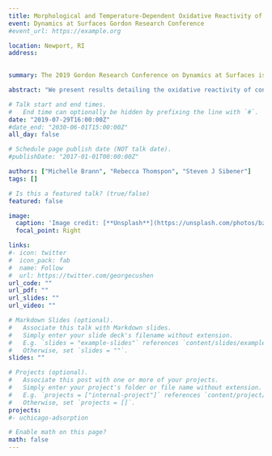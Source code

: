 ```yaml
---
title: Morphological and Temperature-Dependent Oxidative Reactivity of Olefin Thin Films (Poster)
event: Dynamics at Surfaces Gordon Research Conference
#event_url: https://example.org

location: Newport, RI
address:
 

summary: The 2019 Gordon Research Conference on Dynamics at Surfaces is the 40th anniversary of a meeting held every two years. It brings together the leading experimental and theoretical researchers studying the behavior of molecules interacting with liquid and solid surfaces, as well as phenomena at the liquid-solid interface.

abstract: "We present results detailing the oxidative reactivity of condensed propene films with particular interest towards epoxidation product formation. These studies were conducted in a state-of-the-art ultra-high vacuum gas-surface chamber equipped for operation involving cryogenic substrate temperatures. After exposing propene films to a supersonic beam of ground state atomic oxygen, O(<sup>3</sup>P) generated from a radio frequency plasma source, RAIR spectra confirm significant propene reactivity towards a variety of products including the propylene oxide, as well as propanal and acetone. Moreover, multilayer propene film thickness appears to influence oxygen diffusion and mobility within the film, and therefore the resulting product formation. Although the initial linear reactivity is independent of film thickness, the amount of propanal and propylene oxide produced eventually plateaus at an amount proportional to the amount of propene starting material. Additionally, by exploring initial reaction rates at surface temperatures ranging from 44 K to 59 K, we are able to elucidate the activation energy for the reaction. Our calculated/observed activation energy (0.5 kcal mol<sup>-1</sup>) closely matches those reported in gas phase studies of the same system. We also note that propene crystallinity is important for reactivity as amorphous propene films have limited reactivity. Overall, this work provides fundamental mechanistic insight into the diffusion and reactivity of ground state atomic oxygen in condensed films of small, unsaturated hydrocarbons. In particular, understanding and maximizing propylene oxide production is important industrially to make polyurethane plastics."

# Talk start and end times.
#   End time can optionally be hidden by prefixing the line with `#`.
date: "2019-07-29T16:00:00Z"
#date_end: "2030-06-01T15:00:00Z"
all_day: false

# Schedule page publish date (NOT talk date).
#publishDate: "2017-01-01T00:00:00Z"

authors: ["Michelle Brann", "Rebecca Thomspon", "Steven J Sibener"]
tags: []

# Is this a featured talk? (true/false)
featured: false

image:
  caption: 'Image credit: [**Unsplash**](https://unsplash.com/photos/bzdhc5b3Bxs)'
  focal_point: Right

links:
#- icon: twitter
#  icon_pack: fab
#  name: Follow
#  url: https://twitter.com/georgecushen
url_code: ""
url_pdf: ""
url_slides: ""
url_video: ""

# Markdown Slides (optional).
#   Associate this talk with Markdown slides.
#   Simply enter your slide deck's filename without extension.
#   E.g. `slides = "example-slides"` references `content/slides/example-slides.md`.
#   Otherwise, set `slides = ""`.
slides: ""

# Projects (optional).
#   Associate this post with one or more of your projects.
#   Simply enter your project's folder or file name without extension.
#   E.g. `projects = ["internal-project"]` references `content/project/deep-learning/index.md`.
#   Otherwise, set `projects = []`.
projects:
#- uchicago-adsorption

# Enable math on this page?
math: false
---
```



